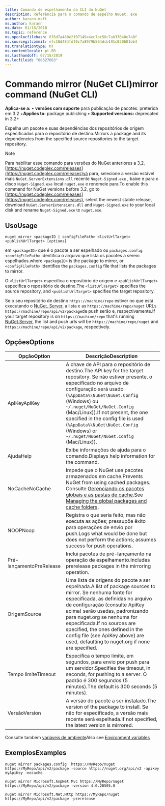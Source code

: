 ```yaml
---
title: Comando de espelhamento da CLI do NuGet
description: Referência para o comando de espelho NuGet. exe
author: karann-msft
ms.author: karann
ms.date: 01/18/2018
ms.topic: reference
ms.openlocfilehash: 076d7a480e2f07149e4ec7ac58c7ab37040e7a8f
ms.sourcegitcommit: efc18d484fdf0c7a8979b564dcb191c030601bb4
ms.translationtype: MT
ms.contentlocale: pt-BR
ms.lasthandoff: 07/18/2019
ms.locfileid: "68327663"
---
```

# <a name="mirror-command-nuget-cli"></a><span data-ttu-id="854a7-103">Commando mirror (NuGet CLI)</span><span class="sxs-lookup"><span data-stu-id="854a7-103">mirror command (NuGet CLI)</span></span>

<span data-ttu-id="854a7-104">**Aplica-se a:** &bullet; **versões com suporte** para publicação de pacotes: preterida em 3.2 +</span><span class="sxs-lookup"><span data-stu-id="854a7-104">**Applies to:** package publishing &bullet; **Supported versions:** deprecated in 3.2+</span></span>

<span data-ttu-id="854a7-105">Espelha um pacote e suas dependências dos repositórios de origem especificados para o repositório de destino.</span><span class="sxs-lookup"><span data-stu-id="854a7-105">Mirrors a package and its dependencies from the specified source repositories to the target repository.</span></span>

> [!NOTE]
> <span data-ttu-id="854a7-106">Para habilitar esse comando para versões do NuGet anteriores a 3,2, [https://nuget.codeplex.com/releases](https://nuget.codeplex.com/releases)vá para, selecione a versão estável mais `NuGet.ServerExtensions.dll` recente `Nuget-Signed.exe` , baixe e para o disco `Nuget-Signed.exe` local `nuget.exe` e renomeie para.</span><span class="sxs-lookup"><span data-stu-id="854a7-106">To enable this command for NuGet versions before 3.2, go to [https://nuget.codeplex.com/releases](https://nuget.codeplex.com/releases), select the newest stable release, download `NuGet.ServerExtensions.dll` and `Nuget-Signed.exe` to your local disk and rename `Nuget-Signed.exe` to `nuget.exe`.</span></span>

## <a name="usage"></a><span data-ttu-id="854a7-107">Uso</span><span class="sxs-lookup"><span data-stu-id="854a7-107">Usage</span></span>

```cli
nuget mirror <packageID | configFilePath> <listUrlTarget> <publishUrlTarget> [options]
```

<span data-ttu-id="854a7-108">em `<packageID>` que é o pacote a ser espelhado ou `packages.config` `<configFilePath>` identifica o arquivo que lista os pacotes a serem espelhados.</span><span class="sxs-lookup"><span data-stu-id="854a7-108">where `<packageID>` is the package to mirror, or `<configFilePath>` identifies the `packages.config` file that lists the packages to mirror.</span></span>

<span data-ttu-id="854a7-109">O `<listUrlTarget>` especifica o repositório de origem e `<publishUrlTarget>` especifica o repositório de destino.</span><span class="sxs-lookup"><span data-stu-id="854a7-109">The `<listUrlTarget>` specifies the source repository, and `<publishUrlTarget>` specifies the target repository.</span></span>

<span data-ttu-id="854a7-110">Se o seu repositório de destino `https://machine/repo` estiver no que está executando o [NuGet. Server](../../hosting-packages/nuget-server.md), a lista e as `https://machine/repo/nuget` URLs `https://machine/repo/api/v2/package`de push serão e, respectivamente.</span><span class="sxs-lookup"><span data-stu-id="854a7-110">If your target repository is on `https://machine/repo` that's running [NuGet.Server](../../hosting-packages/nuget-server.md), the list and push urls will be `https://machine/repo/nuget` and `https://machine/repo/api/v2/package`, respectively.</span></span>

## <a name="options"></a><span data-ttu-id="854a7-111">Opções</span><span class="sxs-lookup"><span data-stu-id="854a7-111">Options</span></span>

| <span data-ttu-id="854a7-112">Opção</span><span class="sxs-lookup"><span data-stu-id="854a7-112">Option</span></span> | <span data-ttu-id="854a7-113">Descrição</span><span class="sxs-lookup"><span data-stu-id="854a7-113">Description</span></span> |
| --- | --- |
| <span data-ttu-id="854a7-114">ApiKey</span><span class="sxs-lookup"><span data-stu-id="854a7-114">ApiKey</span></span> | <span data-ttu-id="854a7-115">A chave de API para o repositório de destino.</span><span class="sxs-lookup"><span data-stu-id="854a7-115">The API key for the target repository.</span></span> <span data-ttu-id="854a7-116">Se não estiver presente, o especificado no arquivo de configuração será usado (`%AppData%\NuGet\NuGet.Config` (Windows) ou `~/.nuget/NuGet/NuGet.Config` (Mac/Linux)).</span><span class="sxs-lookup"><span data-stu-id="854a7-116">If not present,  the one specified in the config file is used (`%AppData%\NuGet\NuGet.Config` (Windows) or `~/.nuget/NuGet/NuGet.Config` (Mac/Linux)).</span></span> |
| <span data-ttu-id="854a7-117">Ajuda</span><span class="sxs-lookup"><span data-stu-id="854a7-117">Help</span></span> | <span data-ttu-id="854a7-118">Exibe informações de ajuda para o comando.</span><span class="sxs-lookup"><span data-stu-id="854a7-118">Displays help information for the command.</span></span> |
| <span data-ttu-id="854a7-119">NoCache</span><span class="sxs-lookup"><span data-stu-id="854a7-119">NoCache</span></span> | <span data-ttu-id="854a7-120">Impede que o NuGet use pacotes armazenados em cache.</span><span class="sxs-lookup"><span data-stu-id="854a7-120">Prevents NuGet from using cached packages.</span></span> <span data-ttu-id="854a7-121">Consulte [Gerenciando os pacotes globais e as pastas de cache](../../consume-packages/managing-the-global-packages-and-cache-folders.md).</span><span class="sxs-lookup"><span data-stu-id="854a7-121">See [Managing the global packages and cache folders](../../consume-packages/managing-the-global-packages-and-cache-folders.md).</span></span> |
| <span data-ttu-id="854a7-122">NOOP</span><span class="sxs-lookup"><span data-stu-id="854a7-122">Noop</span></span> | <span data-ttu-id="854a7-123">Registra o que seria feito, mas não executa as ações; pressupõe êxito para operações de envio por push.</span><span class="sxs-lookup"><span data-stu-id="854a7-123">Logs what would be done but does not perform the actions; assumes success for push operations.</span></span> |
| <span data-ttu-id="854a7-124">Pré-lançamento</span><span class="sxs-lookup"><span data-stu-id="854a7-124">PreRelease</span></span> | <span data-ttu-id="854a7-125">Inclui pacotes de pré-lançamento na operação de espelhamento.</span><span class="sxs-lookup"><span data-stu-id="854a7-125">Includes prerelease packages in the mirroring operation.</span></span> |
| <span data-ttu-id="854a7-126">Origem</span><span class="sxs-lookup"><span data-stu-id="854a7-126">Source</span></span> | <span data-ttu-id="854a7-127">Uma lista de origens do pacote a ser espelhada.</span><span class="sxs-lookup"><span data-stu-id="854a7-127">A list of package sources to mirror.</span></span> <span data-ttu-id="854a7-128">Se nenhuma fonte for especificada, as definidas no arquivo de configuração (consulte ApiKey acima) serão usadas, padronizando para nuget.org se nenhuma for especificada.</span><span class="sxs-lookup"><span data-stu-id="854a7-128">If no sources are specified, the ones defined in the config file (see ApiKey above) are used, defaulting to nuget.org if none are specified.</span></span> |
| <span data-ttu-id="854a7-129">Tempo limite</span><span class="sxs-lookup"><span data-stu-id="854a7-129">Timeout</span></span> | <span data-ttu-id="854a7-130">Especifica o tempo limite, em segundos, para envio por push para um servidor.</span><span class="sxs-lookup"><span data-stu-id="854a7-130">Specifies the timeout, in seconds, for pushing to a server.</span></span> <span data-ttu-id="854a7-131">O padrão é 300 segundos (5 minutos).</span><span class="sxs-lookup"><span data-stu-id="854a7-131">The default is 300 seconds (5 minutes).</span></span> |
| <span data-ttu-id="854a7-132">Versão</span><span class="sxs-lookup"><span data-stu-id="854a7-132">Version</span></span> | <span data-ttu-id="854a7-133">A versão do pacote a ser instalado.</span><span class="sxs-lookup"><span data-stu-id="854a7-133">The version of the package to install.</span></span> <span data-ttu-id="854a7-134">Se não for especificado, a versão mais recente será espelhada.</span><span class="sxs-lookup"><span data-stu-id="854a7-134">If not specified, the latest version is mirrored.</span></span> |

<span data-ttu-id="854a7-135">Consulte também [variáveis de ambiente](cli-ref-environment-variables.md)</span><span class="sxs-lookup"><span data-stu-id="854a7-135">Also see [Environment variables](cli-ref-environment-variables.md)</span></span>

## <a name="examples"></a><span data-ttu-id="854a7-136">Exemplos</span><span class="sxs-lookup"><span data-stu-id="854a7-136">Examples</span></span>

```cli
nuget mirror packages.config  https://MyRepo/nuget https://MyRepo/api/v2/package -source https://nuget.org/api/v2 -apikey myApiKey -nocache

nuget mirror Microsoft.AspNet.Mvc https://MyRepo/nuget https://MyRepo/api/v2/package -version 4.0.20505.0

nuget mirror Microsoft.Net.Http https://MyRepo/nuget https://MyRepo/api/v2/package -prerelease
```
